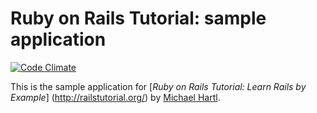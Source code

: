 # Ruby on Rails Tutorial: sample application

[![Code Climate](https://codeclimate.com/repos/526c9986f3ea002c3903d61e/badges/46178dc4865e27c043fc/gpa.png)](https://codeclimate.com/repos/526c9986f3ea002c3903d61e/feed)

This is the sample application for 
[*Ruby on Rails Tutorial: Learn Rails by Example*] (http://railstutorial.org/)
by [Michael Hartl](http://michaelhartl.com/).